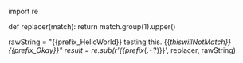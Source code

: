 import re

def replacer(match):
    return match.group(1).upper()

rawString = "{{prefix_HelloWorld}}   testing this. {{_thiswillNotMatch}} {{prefix_Okay}}"
result = re.sub(r'\{\{prefix_(.+?)\}\}', replacer, rawString)